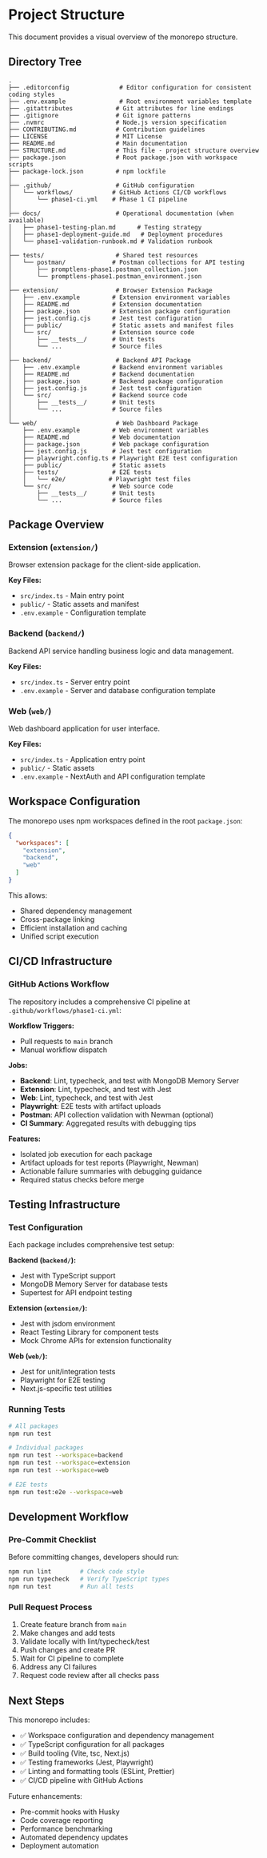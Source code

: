 # Project Structure

This document provides a visual overview of the monorepo structure.

## Directory Tree

```
.
├── .editorconfig              # Editor configuration for consistent coding styles
├── .env.example               # Root environment variables template
├── .gitattributes            # Git attributes for line endings
├── .gitignore                # Git ignore patterns
├── .nvmrc                    # Node.js version specification
├── CONTRIBUTING.md           # Contribution guidelines
├── LICENSE                   # MIT License
├── README.md                 # Main documentation
├── STRUCTURE.md              # This file - project structure overview
├── package.json              # Root package.json with workspace scripts
├── package-lock.json         # npm lockfile
│
├── .github/                  # GitHub configuration
│   └── workflows/           # GitHub Actions CI/CD workflows
│       └── phase1-ci.yml    # Phase 1 CI pipeline
│
├── docs/                     # Operational documentation (when available)
│   ├── phase1-testing-plan.md      # Testing strategy
│   ├── phase1-deployment-guide.md   # Deployment procedures
│   └── phase1-validation-runbook.md # Validation runbook
│
├── tests/                    # Shared test resources
│   └── postman/             # Postman collections for API testing
│       ├── promptlens-phase1.postman_collection.json
│       └── promptlens-phase1.postman_environment.json
│
├── extension/                # Browser Extension Package
│   ├── .env.example         # Extension environment variables
│   ├── README.md            # Extension documentation
│   ├── package.json         # Extension package configuration
│   ├── jest.config.cjs      # Jest test configuration
│   ├── public/              # Static assets and manifest files
│   └── src/                 # Extension source code
│       ├── __tests__/       # Unit tests
│       └── ...              # Source files
│
├── backend/                  # Backend API Package
│   ├── .env.example         # Backend environment variables
│   ├── README.md            # Backend documentation
│   ├── package.json         # Backend package configuration
│   ├── jest.config.js       # Jest test configuration
│   └── src/                 # Backend source code
│       ├── __tests__/       # Unit tests
│       └── ...              # Source files
│
└── web/                      # Web Dashboard Package
    ├── .env.example         # Web environment variables
    ├── README.md            # Web documentation
    ├── package.json         # Web package configuration
    ├── jest.config.js       # Jest test configuration
    ├── playwright.config.ts # Playwright E2E test configuration
    ├── public/              # Static assets
    ├── tests/               # E2E tests
    │   └── e2e/            # Playwright test files
    └── src/                 # Web source code
        ├── __tests__/       # Unit tests
        └── ...              # Source files
```

## Package Overview

### Extension (`extension/`)
Browser extension package for the client-side application.

**Key Files:**
- `src/index.ts` - Main entry point
- `public/` - Static assets and manifest
- `.env.example` - Configuration template

### Backend (`backend/`)
Backend API service handling business logic and data management.

**Key Files:**
- `src/index.ts` - Server entry point
- `.env.example` - Server and database configuration template

### Web (`web/`)
Web dashboard application for user interface.

**Key Files:**
- `src/index.ts` - Application entry point
- `public/` - Static assets
- `.env.example` - NextAuth and API configuration template

## Workspace Configuration

The monorepo uses npm workspaces defined in the root `package.json`:

```json
{
  "workspaces": [
    "extension",
    "backend",
    "web"
  ]
}
```

This allows:
- Shared dependency management
- Cross-package linking
- Efficient installation and caching
- Unified script execution

## CI/CD Infrastructure

### GitHub Actions Workflow

The repository includes a comprehensive CI pipeline at `.github/workflows/phase1-ci.yml`:

**Workflow Triggers:**
- Pull requests to `main` branch
- Manual workflow dispatch

**Jobs:**
- **Backend**: Lint, typecheck, and test with MongoDB Memory Server
- **Extension**: Lint, typecheck, and test with Jest
- **Web**: Lint, typecheck, and test with Jest
- **Playwright**: E2E tests with artifact uploads
- **Postman**: API collection validation with Newman (optional)
- **CI Summary**: Aggregated results with debugging tips

**Features:**
- Isolated job execution for each package
- Artifact uploads for test reports (Playwright, Newman)
- Actionable failure summaries with debugging guidance
- Required status checks before merge

## Testing Infrastructure

### Test Configuration

Each package includes comprehensive test setup:

**Backend (`backend/`):**
- Jest with TypeScript support
- MongoDB Memory Server for database tests
- Supertest for API endpoint testing

**Extension (`extension/`):**
- Jest with jsdom environment
- React Testing Library for component tests
- Mock Chrome APIs for extension functionality

**Web (`web/`):**
- Jest for unit/integration tests
- Playwright for E2E testing
- Next.js-specific test utilities

### Running Tests

```bash
# All packages
npm run test

# Individual packages
npm run test --workspace=backend
npm run test --workspace=extension
npm run test --workspace=web

# E2E tests
npm run test:e2e --workspace=web
```

## Development Workflow

### Pre-Commit Checklist

Before committing changes, developers should run:

```bash
npm run lint        # Check code style
npm run typecheck   # Verify TypeScript types
npm run test        # Run all tests
```

### Pull Request Process

1. Create feature branch from `main`
2. Make changes and add tests
3. Validate locally with lint/typecheck/test
4. Push changes and create PR
5. Wait for CI pipeline to complete
6. Address any CI failures
7. Request code review after all checks pass

## Next Steps

This monorepo includes:
- ✅ Workspace configuration and dependency management
- ✅ TypeScript configuration for all packages
- ✅ Build tooling (Vite, tsc, Next.js)
- ✅ Testing frameworks (Jest, Playwright)
- ✅ Linting and formatting tools (ESLint, Prettier)
- ✅ CI/CD pipeline with GitHub Actions

Future enhancements:
- Pre-commit hooks with Husky
- Code coverage reporting
- Performance benchmarking
- Automated dependency updates
- Deployment automation

